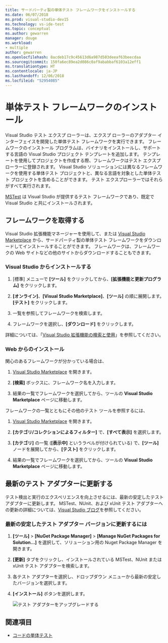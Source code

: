 ```yaml
---
title: サードパーティ製の単体テスト フレームワークをインストールする
ms.date: 06/07/2018
ms.prod: visual-studio-dev15
ms.technology: vs-ide-test
ms.topic: conceptual
ms.author: gewarren
manager: douge
ms.workload:
- multiple
author: gewarren
ms.openlocfilehash: 8acdeb17c9c45613d6a987d503deeaf63beecdaa
ms.sourcegitcommit: 150fa6ec89ea2d086c0af9ababbaf6103a12eff1
ms.translationtype: HT
ms.contentlocale: ja-JP
ms.lasthandoff: 12/06/2018
ms.locfileid: "52954085"
---
```

# <a name="install-unit-test-frameworks"></a>単体テスト フレームワークのインストール

Visual Studio テスト エクスプ ローラーは、エクスプ ローラーのアダプター インターフェイスを開発した単体テスト フレームワークを実行できます。 フレームワークのインストール プログラムは、バイナリをインストールし、サポートする言語の Visual Studio プロジェクト テンプレートを追加します。 テンプレートを使用してプロジェクトを作成する際、フレームワークはテスト エクスプ ローラーに登録されます。 Visual Studio ソリューションには異なるフレームワークを使用する単体テスト プロジェクトと、異なる言語を対象とした単体テスト プロジェクトを含めることができます。 テスト エクスプローラーではそれらがすべて実行されます。

[MSTest](getting-started-with-unit-testing.md) は Visual Studio が提供するテスト フレームワークであり、既定で Visual Studio と共にインストールされます。

## <a name="acquire-frameworks"></a>フレームワークを取得する

Visual Studio 拡張機能マネージャーを使用して、または [Visual Studio Marketplace](https://marketplace.visualstudio.com/vs) から、サードパーティ製の単体テスト フレームワークをダウンロードしてインストールすることができます。 フレームワークは、フレームワークの Web サイトなどの他のサイトからダウンロードすることもできます。

### <a name="install-from-visual-studio"></a>Visual Studio からインストールする

1. [標準] メニューで **[ツール]** をクリックしてから、**[拡張機能と更新プログラム]** をクリックします。

2. **[オンライン]**、**[Visual Studio Marketplace]**、**[ツール]** の順に展開します。 **[テスト]** をクリックします。

3. 一覧を参照してフレームワークを検索します。

4. フレームワークを選択し、**[ダウンロード]** をクリックします。

詳細については、「[Visual Studio 拡張機能の検索と使用](../ide/finding-and-using-visual-studio-extensions.md)」を参照してください。

### <a name="install-from-the-web"></a>Web からのインストール

関心のあるフレームワークが分かっている場合は、

1. [Visual Studio Marketplace](https://marketplace.visualstudio.com/vs) を開きます。

2. **[検索]** ボックスに、フレームワーク名を入力します。

3. 結果の一覧でフレームワークを選択してから、ツールの **Visual Studio Marketplace** ページに移動します。

フレームワークの一覧とともにその他のテスト ツールを参照するには、

1. [Visual Studio Marketplace](https://marketplace.visualstudio.com/vs) を開きます。

2. **[カテゴリ/コレクションによるフィルター]** で、**[すべて表示]** を選択します。

3. **[カテゴリ]** の一覧 (**[表示中]** というラベルが付けられている) で、**[ツール]** ノードを展開してから、**[テスト]** をクリックします。

4. 結果の一覧でフレームワークを選択してから、ツールの **Visual Studio Marketplace** ページに移動します。

## <a name="update-to-the-latest-test-adapters"></a>最新のテスト アダプターに更新する

テスト検出と実行のエクスペリエンスを向上させるには、最新の安定したテスト アダプターに更新します。 MSTest、NUnit、および xUnit テスト アダプターへの更新の詳細については、[Visual Studio ブログ](https://blogs.msdn.microsoft.com/visualstudio/2017/11/16/test-experience-improvements/)を参照してください。

### <a name="to-update-to-the-latest-stable-test-adapter-version"></a>最新の安定したテスト アダプター バージョンに更新するには

1. **[ツール]** > **[NuGet Package Manager]** > **[Manage NuGet Packages for Solution...]** を選択して、ソリューション用の Nuget Package Manager を開きます。

2. **[更新]** タブをクリックし、インストールされている MSTest、NUnit または xUnit テスト アダプターを検索します。

3. 各テスト アダプターを選択し、ドロップダウン メニューから最新の安定したバージョンを選択します。

4. **[インストール]** ボタンを選択します。

   ![テスト アダプターをアップグレードする](media/install-adapter-upgrade.png)

## <a name="see-also"></a>関連項目

- [コードの単体テスト](../test/unit-test-your-code.md)
